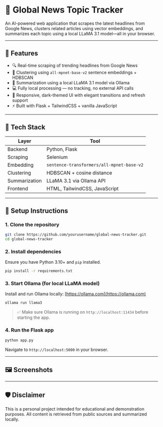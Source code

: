 # 📰 Global News Topic Tracker

An AI-powered web application that scrapes the latest headlines from Google News, clusters related articles using vector embeddings, and summarizes each topic using a local LLaMA 3.1 model—all in your browser.

---

## 🌟 Features

- 🔍 Real-time scraping of trending headlines from Google News
- 🧠 Clustering using `all-mpnet-base-v2` sentence embeddings + HDBSCAN
- 📝 Summarization using a local LLaMA 3.1 model via Ollama
- 💻 Fully local processing — no tracking, no external API calls
- 🎨 Responsive, dark-themed UI with elegant transitions and refresh support
- ⚡ Built with Flask + TailwindCSS + vanilla JavaScript

---

## 🧱 Tech Stack

| Layer         | Tool                                      |
| ------------- | ----------------------------------------- |
| Backend       | Python, Flask                             |
| Scraping      | Selenium                                  |
| Embedding     | `sentence-transformers/all-mpnet-base-v2` |
| Clustering    | HDBSCAN + cosine distance                 |
| Summarization | LLaMA 3.1 via Ollama API                  |
| Frontend      | HTML, TailwindCSS, JavaScript             |

---

## 🚀 Setup Instructions

### 1. Clone the repository

```bash
git clone https://github.com/yourusername/global-news-tracker.git
cd global-news-tracker
```

### 2. Install dependencies

Ensure you have Python 3.10+ and `pip` installed.

```bash
pip install -r requirements.txt
```

### 3. Start Ollama (for local LLaMA model)

Install and run Ollama locally: [https://ollama.com](https://ollama.com)

```bash
ollama run llama3
```

> ✅ Make sure Ollama is running on `http://localhost:11434` before starting the app.

### 4. Run the Flask app

```bash
python app.py
```

Navigate to `http://localhost:5000` in your browser.

---

## 🖼️ Screenshots

---

## 🛡️ Disclaimer

This is a personal project intended for educational and demonstration purposes. All content is retrieved from public sources and summarized locally.
